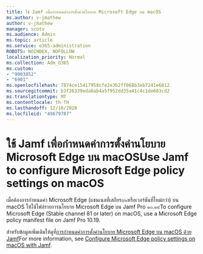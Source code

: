 ```yaml
---
title: ใช้ Jamf เพื่อกำหนดค่าการตั้งค่านโยบาย Microsoft Edge บน macOS
ms.author: v-jmathew
author: v-jmathew
manager: scotv
ms.audience: Admin
ms.topic: article
ms.service: o365-administration
ROBOTS: NOINDEX, NOFOLLOW
localization_priority: Normal
ms.collection: Adm_O365
ms.custom:
- "9003852"
- "6901"
ms.openlocfilehash: 7874ce15417958cfe2e3b2ff068b3eb7241e6812
ms.sourcegitcommit: b3f26339eda6ab4a5f952dd35a41c4c1de603cd2
ms.translationtype: MT
ms.contentlocale: th-TH
ms.lasthandoff: 12/10/2020
ms.locfileid: "49679787"
---
```

# <a name="use-jamf-to-configure-microsoft-edge-policy-settings-on-macos"></a><span data-ttu-id="d4151-102">ใช้ Jamf เพื่อกำหนดค่าการตั้งค่านโยบาย Microsoft Edge บน macOS</span><span class="sxs-lookup"><span data-stu-id="d4151-102">Use Jamf to configure Microsoft Edge policy settings on macOS</span></span>

<span data-ttu-id="d4151-103">เมื่อต้องการกำหนดค่า Microsoft Edge (แชนเนลที่เสถียร๘๑หรือเวอร์ชันที่ใหม่กว่า) บน macOS ให้ใช้ไฟล์รายการนโยบาย Microsoft Edge บน Jamf Pro ๑๐.๑๙</span><span class="sxs-lookup"><span data-stu-id="d4151-103">To configure Microsoft Edge (Stable channel 81 or later) on macOS, use a Microsoft Edge policy manifest file on Jamf Pro 10.19.</span></span>

<span data-ttu-id="d4151-104">สำหรับข้อมูลเพิ่มเติมให้ดูที่[การกำหนดค่าการตั้งค่านโยบาย Microsoft Edge บน macOS ด้วย Jamf](https://go.microsoft.com/fwlink/?linkid=2134761)</span><span class="sxs-lookup"><span data-stu-id="d4151-104">For more information, see [Configure Microsoft Edge policy settings on macOS with Jamf](https://go.microsoft.com/fwlink/?linkid=2134761).</span></span>
